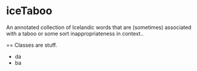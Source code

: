 # iceTaboo
An annotated collection of Icelandic words that are (sometimes) associated with a taboo or some sort inappropriateness in context..

== Classes are stuff.

* da
* ba
